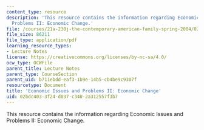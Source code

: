 ```yaml
---
content_type: resource
description: 'This resource contains the information regarding Economic Issues and
  Problems II: Economic Change.'
file: /courses/21a-230j-the-contemporary-american-family-spring-2004/02bdc4033f24d037c3402a312557f3b7_MIT21A_230JS04_econissues2.pdf
file_size: 86211
file_type: application/pdf
learning_resource_types:
- Lecture Notes
license: https://creativecommons.org/licenses/by-nc-sa/4.0/
ocw_type: OCWFile
parent_title: Lecture Notes
parent_type: CourseSection
parent_uid: b711ebdd-eaf3-1b9e-14b5-cb4be9c9307f
resourcetype: Document
title: 'Economic Issues and Problems II: Economic Change'
uid: 02bdc403-3f24-d037-c340-2a312557f3b7
---
```

This resource contains the information regarding Economic Issues and Problems II: Economic Change.